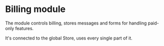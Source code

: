 # Billing module

The module controls billing, stores messages and forms for handling paid-only
features.

It's connected to the global Store, uses every single part of it.
